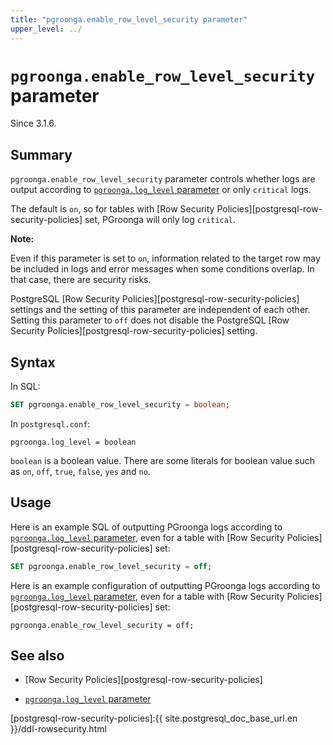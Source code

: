 ```yaml
---
title: "pgroonga.enable_row_level_security parameter"
upper_level: ../
---
```


# `pgroonga.enable_row_level_security` parameter

Since 3.1.6.

## Summary

`pgroonga.enable_row_level_security` parameter controls whether logs are output according to [`pgroonga.log_level` parameter][log-level] or only `critical` logs.

The default is `on`, so for tables with [Row Security Policies][postgresql-row-security-policies] set, PGroonga will only log `critical`.

**Note:**

Even if this parameter is set to `on`, information related to the target row may be included in logs and error messages when some conditions overlap.
In that case, there are security risks.

PostgreSQL [Row Security Policies][postgresql-row-security-policies] settings and the setting of this parameter are independent of each other.
Setting this parameter to `off` does not disable the PostgreSQL [Row Security Policies][postgresql-row-security-policies] setting.

## Syntax

In SQL:

```sql
SET pgroonga.enable_row_level_security = boolean;
```

In `postgresql.conf`:

```text
pgroonga.log_level = boolean
```

`boolean` is a boolean value. There are some literals for boolean value such as `on`, `off`, `true`, `false`, `yes` and `no`.

## Usage

Here is an example SQL of outputting PGroonga logs according to [`pgroonga.log_level` parameter][log-level], even for a table with [Row Security Policies][postgresql-row-security-policies] set:

```sql
SET pgroonga.enable_row_level_security = off;
```

Here is an example configuration of outputting PGroonga logs according to [`pgroonga.log_level` parameter][log-level], even for a table with [Row Security Policies][postgresql-row-security-policies] set:

```text
pgroonga.enable_row_level_security = off;
```

## See also

  * [Row Security Policies][postgresql-row-security-policies]

  * [`pgroonga.log_level` parameter][log-level]

[postgresql-row-security-policies]:{{ site.postgresql_doc_base_url.en }}/ddl-rowsecurity.html

[log-level]:log-level.html
